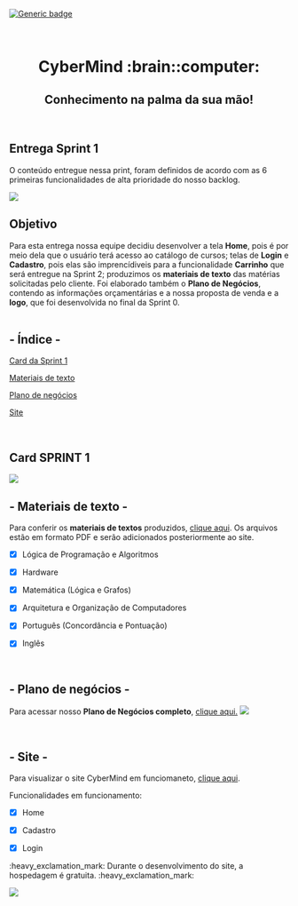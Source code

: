 [![Generic badge](https://img.shields.io/badge/SPRINT_1-CONCLUÍDA-blue.svg)](https://shields.io/)

 <br>
 
<h1 text align="center">CyberMind :brain::computer:</h1> 
<h2 text align="center">Conhecimento na palma da sua mão!</h2>

<br>

## Entrega Sprint 1

O conteúdo entregue nessa print, foram definidos de acordo com as 6 primeiras funcionalidades de alta prioridade do nosso backlog.

<img src="Código/assets/img/sprint1-backlog.png">

<br>

## Objetivo

<p> Para esta entrega nossa equipe decidiu desenvolver a tela <b>Home</b>, pois é por meio dela que o usuário terá acesso ao catálogo de cursos; telas de <b>Login</b> e <b>Cadastro</b>, pois elas são imprencídiveis para a funcionalidade <b>Carrinho</b> que será entregue na Sprint 2; produzimos os <b>materiais de texto</b> das matérias solicitadas pelo cliente. Foi elaborado também o <b>Plano de Negócios</b>, contendo as informações orçamentárias e a nossa proposta de venda e a <b>logo</b>, que foi desenvolvida no final da Sprint 0.

</br>
</br>

## - Índice -
<a name="ancora"></a>

 [Card da Sprint 1](#ancora1)
 
 [Materiais de texto](#ancora2)
 
 [Plano de negócios](#ancora3)
 
 [Site](#ancora4)
 
 </br>

<a id="ancora1"></a>
## Card SPRINT 1 
<img src="Código/assets/img/card-sprint1.png">

<br>

<a id="ancora2"></a>
## - Materiais de texto -
Para conferir os <b>materiais de textos</b> produzidos, [clique aqui](https://github.com/arapujo/pi_primeiro_semestre/tree/master/SPRINT%201/Materiais%20Did%C3%A1ticos). Os arquivos estão em formato PDF e serão adicionados posteriormente ao site.


- [x] Lógica de Programação e Algoritmos

- [x] Hardware

- [x] Matemática (Lógica e Grafos)

- [x] Arquitetura e Organização de Computadores

- [x] Português (Concordância e Pontuação)

- [x] Inglês
<br>

<a id="ancora3"></a>
## - Plano de negócios -
Para acessar nosso <b>Plano de Negócios completo</b>, [clique aqui.](https://github.com/arapujo/pi_primeiro_semestre/blob/master/SPRINT%201/Materiais%20Did%C3%A1ticos/Plano%20de%20Neg%C3%B3cios.pdf)
<img src="Código/assets/img/pdn-imagem.png">
 
<br>

<a id="ancora4"></a>
## - Site -
Para visualizar o site CyberMind em funciomaneto, [clique aqui](http://cybermind.atwebpages.com/).

Funcionalidades em funcionamento:

- [x] Home
 
- [x] Cadastro

- [x] Login

<p> :heavy_exclamation_mark: Durante o desenvolvimento do site, a hospedagem é gratuita. :heavy_exclamation_mark: <p>
 
 <img src="Código/assets/img/site-cybermind.jpg">
 
 
